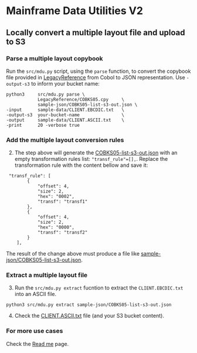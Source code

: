 # Mainframe Data Utilities V2

## Locally convert a multiple layout file and upload to S3

### Parse a multiple layout copybook

Run the `src/mdu.py` script, using the `parse` function, to convert the copybook file provided in [LegacyReference](/LegacyReference) from Cobol to JSON representation. Use `-output-s3` to inform your bucket name:

```
python3     src/mdu.py parse \
            LegacyReference/COBKS05.cpy     \
            sample-json/COBKS05-list-s3-out.json \
-input      sample-data/CLIENT.EBCDIC.txt   \
-output-s3  your-bucket-name                \
-output     sample-data/CLIENT.ASCII.txt    \
-print      20 -verbose true
```

### Add the multiple layout conversion rules

2. The step above will generate the [COBKS05-list-s3-out.json](/sample-json/sample-json/COBKS05-list-s3-out.json) with an empty transformation rules list: `"transf_rule"=[],`. Replace the transformation rule with the content bellow and save it:

```
 "transf_rule": [
        {
            "offset": 4,
            "size": 2,
            "hex": "0002",
            "transf": "transf1"
        },
        {
            "offset": 4,
            "size": 2,
            "hex": "0000",
            "transf": "transf2"
        }
    ],
```

The result of the change above must produce a file like [sample-json/COBKS05-list-s3-out.json](/sample-json/sample-json/COBKS05-list-s3-out.json).

### Extract a multiple layout file

3. Run the `src/mdu.py extract` fucntion to extract the `CLIENT.EBCDIC.txt` into an ASCII file.

```
python3 src/mdu.py extract sample-json/COBKS05-list-s3-out.json
```

4. Check the [CLIENT.ASCII.txt](/sample-data/CLIENT.ASCII.txt) file (and your S3 bucket content).

### For more use cases

Check the [Read me](/docs/readme.md) page.